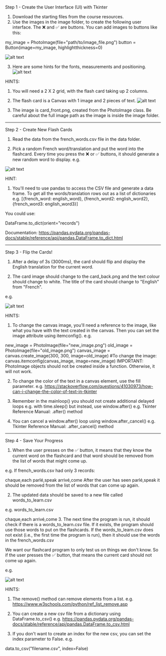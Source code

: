 Step 1 - Create the User Interface (UI) with Tkinter

1. Download the starting files from the course resources.
2. Use the images in the image folder, to create the following user interface. The ❌ and ✅ are buttons. You can add images to buttons like this:

my_image = PhotoImage(file="path/to/image_file.png")
button = Button(image=my_image, highlightthickness=0)

![alt text](https://github.com/distareza/learnpython-day31-flash-card-project/blob/master/images/instruction-step-01.01.png)

3. Here are some hints for the fonts, measurements and positioning.
![alt text](https://github.com/distareza/learnpython-day31-flash-card-project/blob/master/images/instruction-step-01.02.png)

HINTS:

1. You will need a 2 X 2 grid, with the flash card taking up 2 columns.

2. The flash card is a Canvas with 1 image and 2 pieces of text.
![alt text](https://github.com/distareza/learnpython-day31-flash-card-project/blob/master/images/instruction-step-02.gif)

3. The image is card_front.png, created from the PhotoImage class. Be careful about the full image path as the image is inside the image folder.

---

Step 2 - Create New Flash Cards
1. Read the data from the french_words.csv file in the data folder.

2. Pick a random French word/translation and put the word into the flashcard. Every time you press the ❌ or ✅ buttons, it should generate a new random word to display. e.g.

![alt text](https://github.com/distareza/learnpython-day31-flash-card-project/blob/master/images/instruction-step-03.gif)


HINT:

1. You'll need to use pandas to access the CSV file and generate a data frame. To get all the words/translation rows out as a list of dictionaries e.g. [{french_word: english_word}, {french_word2: english_word2}, {french_word3: english_word3}]

You could use:

DataFrame.to_dict(orient="records")

Documentation: https://pandas.pydata.org/pandas-docs/stable/reference/api/pandas.DataFrame.to_dict.html

---

Step 3 - Flip the Cards!
1. After a delay of 3s (3000ms), the card should flip and display the English translation for the current word.

2. The card image should change to the card_back.png and the text colour should change to white. The title of the card should change to "English" from "French".

e.g.

![alt text](https://github.com/distareza/learnpython-day31-flash-card-project/blob/master/images/instruction-step-03.gif)


HINTS:

1. To change the canvas image, you'll need a reference to the image, like what you have with the text created in the canvas. Then you can set the image attribute using itemconfig(). e.g.

new_image = PhotoImage(file="new_image.png")
old_image = PhotoImage(file="old_image.png")
canvas_image = canvas.create_image(300, 300, image=old_image)
#To change the image:
canvas.itemconfig(canvas_image, image=new_image)
IMPORTANT: PhotoImage objects should not be created inside a function. Otherwise, it will not work.

2. To change the color of the text in a canvas element, use the fill parameter. e.g. https://stackoverflow.com/questions/41030973/how-can-i-change-the-color-of-text-in-tkinter

3. Remember in the mainloop() you should not create additional delayed loops e.g. with time.sleep() but instead, use window.after() e.g. Tkinter Reference Manual: .after() method

4. You can cancel a window.after() loop using window.after_cancel() e.g. Tkinter Reference Manual: .after_cancel() method

---

Step 4 - Save Your Progress
1. When the user presses on the ✅ button, it means that they know the current word on the flashcard and that word should be removed from the list of words that might come up.

e.g. If french_words.csv had only 3 records:

chaque,each
parlé,speak
arrivé,come
After the user has seen parlé,speak  it should be removed from the list of words that can come up again.

2. The updated data should be saved to a new file called words_to_learn.csv

e.g. words_to_learn.csv

chaque,each
arrivé,come
3. The next time the program is run, it should check if there is a words_to_learn.csv file. If it exists, the program should use those words to put on the flashcards. If the words_to_learn.csv does not exist (i.e., the first time the program is run), then it should use the words in the french_words.csv

We want our flashcard program to only test us on things we don't know. So if the user presses the ✅ button, that means the current card should not come up again.

e.g.

![alt text](https://github.com/distareza/learnpython-day31-flash-card-project/blob/master/images/instruction-step-04.gif)

HINTS:

1. The remove() method can remove elements from a list. e.g. https://www.w3schools.com/python/ref_list_remove.asp

2. You can create a new csv file from a dictionary using DataFrame.to_csv() e.g. https://pandas.pydata.org/pandas-docs/stable/reference/api/pandas.DataFrame.to_csv.html

3. If you don't want to create an index for the new csv, you can set the index parameter to False. e.g.

data.to_csv("filename.csv", index=False)
